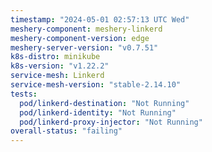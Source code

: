 ```yaml
---
timestamp: "2024-05-01 02:57:13 UTC Wed"
meshery-component: meshery-linkerd
meshery-component-version: edge
meshery-server-version: "v0.7.51"
k8s-distro: minikube
k8s-version: "v1.22.2"
service-mesh: Linkerd
service-mesh-version: "stable-2.14.10"
tests:
  pod/linkerd-destination: "Not Running"
  pod/linkerd-identity: "Not Running"
  pod/linkerd-proxy-injector: "Not Running"
overall-status: "failing"
---
```

